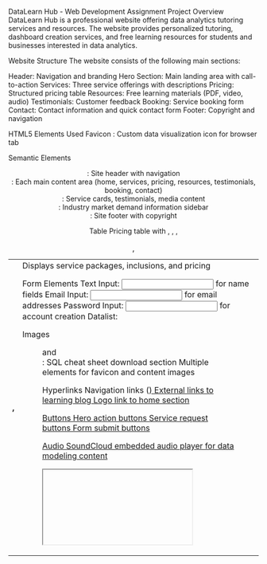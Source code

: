 DataLearn Hub - Web Development Assignment
Project Overview
DataLearn Hub is a professional website offering data analytics tutoring services and resources. The website provides personalized tutoring, dashboard creation services, and free learning resources for students and businesses interested in data analytics.

Website Structure
The website consists of the following main sections:

  Header: Navigation and branding
  Hero Section: Main landing area with call-to-action
  Services: Three service offerings with descriptions
  Pricing: Structured pricing table
  Resources: Free learning materials (PDF, video, audio)
  Testimonials: Customer feedback
  Booking: Service booking form
  Contact: Contact information and quick contact form
  Footer: Copyright and navigation

HTML5 Elements Used
Favicon : <link rel="icon" type="image/png" href="images/favicon.png" /> Custom data visualization icon for browser tab

Semantic Elements
<header>: Site header with navigation
<section>: Each main content area (home, services, pricing, resources, testimonials, booking, contact)
<article>: Service cards, testimonials, media content
<aside>: Industry market demand information sidebar
<footer>: Site footer with copyright
  
Table
Pricing table with <table>, <thead>, <tbody>, <caption>, <th>, <td>
Displays service packages, inclusions, and pricing

Form Elements
Text Input: <input type="text"> for name fields
Email Input: <input type="email"> for email addresses
Password Input: <input type="password"> for account creation
Datalist: <datalist id="topics"> with topic suggestions
Select: Service selection dropdown
Textarea: Message fields

Images
<figure> and <figcaption>: SQL cheat sheet download section
Multiple <img> elements for favicon and content images

Hyperlinks
Navigation links (<a href="#section">)
External links to learning blog
Logo link to home section

Buttons
Hero action buttons
Service request buttons
Form submit buttons

Audio
SoundCloud embedded audio player for data modeling content
<iframe> implementation with audio controls

Video
YouTube embedded video for quick start tutorial
<iframe> implementation with video controls

Details and Summary
<details> and <summary> in video section
Expandable "What you'll learn" content

Tel and Mailto
<a href="tel:+123456789">: Clickable phone number
<a href="mailto:info@datalearnhub.com">: Clickable email address

Additional Elements Used
<main>: Main content wrapper
<nav>: Navigation container
<div>: Layout containers
<h1>, <h2>, <h3>, <h4>: Heading hierarchy
<p>: Paragraph text
<strong>: Important text emphasis
<small>: Footer text
<label>: Form labels
<option>: Select options

CSS Features
External CSS: Single style.css file
